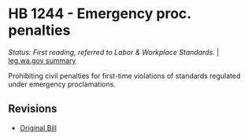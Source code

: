 # HB 1244 - Emergency proc. penalties
*Status: First reading, referred to Labor & Workplace Standards.* | [leg.wa.gov summary](https://app.leg.wa.gov/billsummary?BillNumber=1244&Year=2021)

Prohibiting civil penalties for first-time violations of standards regulated under emergency proclamations.

## Revisions
* [Original Bill](1/)